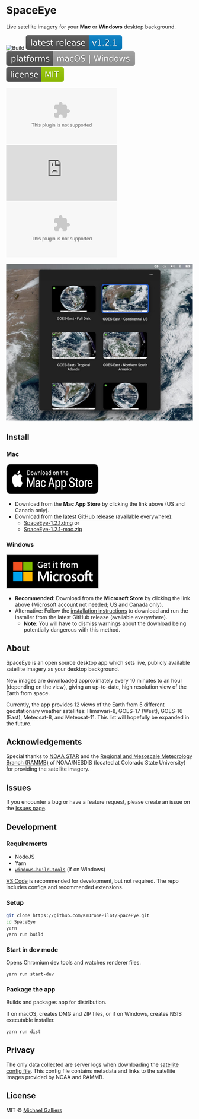 # SpaceEye

Live satellite imagery for your **Mac** or **Windows** desktop background.

![Build](https://github.com/KYDronePilot/SpaceEye/workflows/Build/badge.svg)
![Latest release](docs/img/badges/latest-release.svg)
![Supported platforms](docs/img/badges/supported-platforms.svg)
![License](docs/img/badges/license.svg)

![Latest Mac ZIP downloads](https://img.shields.io/github/downloads/KYDronePilot/SpaceEye/latest/SpaceEye-1.2.1-mac.zip)
![Latest Mac DMG downloads](https://img.shields.io/github/downloads/KYDronePilot/SpaceEye/latest/SpaceEye-1.2.1.dmg)
![Latest Windows downloads](https://img.shields.io/github/downloads/KYDronePilot/SpaceEye/latest/SpaceEye-Setup-1.2.1.exe)

![App running on macOS](docs/img/macos_menubar.jpg)

## Install

### Mac

<a href="https://apps.apple.com/us/app/spaceeye-satellite-wallpaper/id1539851747?mt=12&amp;itsct=apps_box&amp;itscg=30200" style="display: inline-block; overflow: hidden; border-top-left-radius: 13px; border-top-right-radius: 13px; border-bottom-right-radius: 13px; border-bottom-left-radius: 13px; width: 250px; height: 83px;"><img src="docs/img/mas_badge_black.svg" alt="Download on the Mac App Store" style="border-top-left-radius: 13px; border-top-right-radius: 13px; border-bottom-right-radius: 13px; border-bottom-left-radius: 13px; width: 250px; height: 83px;" width="250px" height="83px"></a>

- Download from the **Mac App Store** by clicking the link above (US and Canada
  only).
- Download from the [latest GitHub
  release](https://github.com/KYDronePilot/SpaceEye/releases/latest)
  (available everywhere):
  - [SpaceEye-1.2.1.dmg](https://github.com/KYDronePilot/SpaceEye/releases/download/v1.2.1/SpaceEye-1.2.1.dmg)
    or
  - [SpaceEye-1.2.1-mac.zip](https://github.com/KYDronePilot/SpaceEye/releases/download/v1.2.1/SpaceEye-1.2.1-mac.zip)

### Windows

<a href="//www.microsoft.com/store/apps/9NF3WZ8TT6MN?cid=storebadge&ocid=badge"><img src="docs/img/ms_badge_large.png" alt="Download from the Microsoft Store" width="250px" height="92px"/></a>

- **Recommended**: Download from the **Microsoft Store** by clicking the link
  above (Microsoft account not needed; US and Canada only).
- Alternative: Follow the [installation
  instructions](https://github.com/KYDronePilot/SpaceEye/wiki/Installing-on-Windows)
  to download and run the installer from the latest GitHub release (available
  everywhere).
  - **Note**: You will have to dismiss warnings about the download being
    potentially dangerous with this method.

## About

SpaceEye is an open source desktop app which sets live, publicly available
satellite imagery as your desktop background.

New images are downloaded approximately every 10 minutes to an hour (depending
on the view), giving an up-to-date, high resolution view of the Earth from
space.

Currently, the app provides 12 views of the Earth from 5 different geostationary
weather satellites: Himawari-8, GOES-17 (West), GOES-16 (East), Meteosat-8, and
Meteosat-11. This list will hopefully be expanded in the future.

## Acknowledgements

Special thanks to [NOAA STAR](https://www.star.nesdis.noaa.gov/star/index.php)
and the [Regional and Mesoscale Meteorology Branch
(RAMMB)](http://rammb.cira.colostate.edu) of NOAA/NESDIS (located at Colorado
State University) for providing the satellite imagery.

## Issues

If you encounter a bug or have a feature request, please create an issue on the
[Issues page](https://github.com/KYDronePilot/SpaceEye/issues).

## Development

### Requirements

- NodeJS
- Yarn
- [`windows-build-tools`](https://www.npmjs.com/package/windows-build-tools) (if
  on Windows)

[VS Code](https://code.visualstudio.com) is recommended for development, but not
required. The repo includes configs and recommended extensions.

### Setup

```bash
git clone https://github.com/KYDronePilot/SpaceEye.git
cd SpaceEye
yarn
yarn run build
```

### Start in dev mode

Opens Chromium dev tools and watches renderer files.

```bash
yarn run start-dev
```

### Package the app

Builds and packages app for distribution.

If on macOS, creates DMG and ZIP files, or if on Windows, creates NSIS
executable installer.

```bash
yarn run dist
```

## Privacy

The only data collected are server logs when downloading the [satellite config
file](https://spaceeye-satellite-configs.s3.us-east-2.amazonaws.com/1.0.1/config.json).
This config file contains metadata and links to the satellite images provided by
NOAA and RAMMB.

## License

MIT © [Michael Galliers](https://github.com/KYDronePilot)
